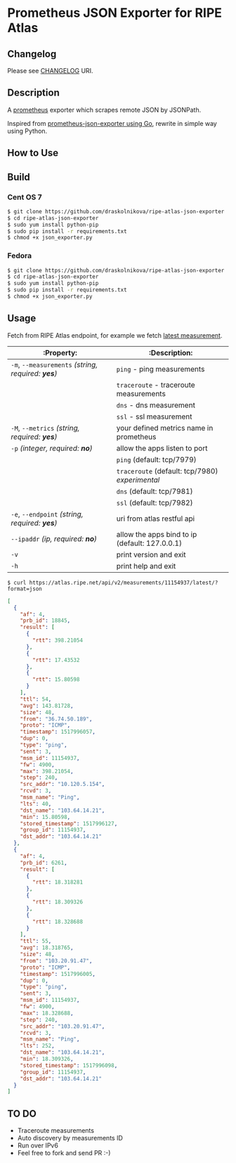 # Prometheus JSON Exporter for RIPE Atlas

## Changelog
Please see [CHANGELOG](CHANGELOG) URI.

## Description

A [prometheus](https://prometheus.io/) exporter which scrapes remote JSON by JSONPath.

Inspired from [prometheus-json-exporter using Go](https://github.com/kawamuray/prometheus-json-exporter), rewrite in simple way using Python.

## How to Use

## Build
### Cent OS 7
```bash
$ git clone https://github.com/draskolnikova/ripe-atlas-json-exporter
$ cd ripe-atlas-json-exporter
$ sudo yum install python-pip
$ sudo pip install -r requirements.txt
$ chmod +x json_exporter.py
```

### Fedora
```bash
$ git clone https://github.com/draskolnikova/ripe-atlas-json-exporter
$ cd ripe-atlas-json-exporter
$ sudo yum install python-pip
$ sudo pip install -r requirements.txt
$ chmod +x json_exporter.py
```

## Usage

Fetch from RIPE Atlas endpoint, for example we fetch [latest measurement](https://atlas.ripe.net/api/v2/measurements/11154937/latest/?format=json).

|:Property:                 |:Description:|
|---------------------------|----------------------------------------|
|`-m`, `--measurements` *(string, required: **yes**)* | `ping` - ping measurements             |
|                           | `traceroute` - traceroute measurements |
|                           | `dns` - dns measurement                |
|                           | `ssl` - ssl measurement                |
|`-M`, `--metrics` *(string, required: **yes**)* | your defined metrics name in prometheus | 
|`-p` *(integer, required: **no**)* | allow the apps listen to port  |
|                           | `ping` (default: tcp/7979)             |
|                           | `traceroute` (default: tcp/7980) *experimental*       |
|                           | `dns` (default: tcp/7981)              |
|                           | `ssl` (default: tcp/7982)              |
|`-e`, `--endpoint` *(string, required: **yes**)* | uri from atlas restful api     |
|`--ipaddr` *(ip, required: **no**)*| allow the apps bind to ip (default: 127.0.0.1) |
|`-v`                       | print version and exit                 |
|`-h`                       | print help and exit                    |

`$ curl https://atlas.ripe.net/api/v2/measurements/11154937/latest/?format=json`

```json
[
  {
    "af": 4,
    "prb_id": 18845,
    "result": [
      {
        "rtt": 398.21054
      },
      {
        "rtt": 17.43532
      },
      {
        "rtt": 15.80598
      }
    ],
    "ttl": 54,
    "avg": 143.81728,
    "size": 48,
    "from": "36.74.50.189",
    "proto": "ICMP",
    "timestamp": 1517996057,
    "dup": 0,
    "type": "ping",
    "sent": 3,
    "msm_id": 11154937,
    "fw": 4900,
    "max": 398.21054,
    "step": 240,
    "src_addr": "10.120.5.154",
    "rcvd": 3,
    "msm_name": "Ping",
    "lts": 40,
    "dst_name": "103.64.14.21",
    "min": 15.80598,
    "stored_timestamp": 1517996127,
    "group_id": 11154937,
    "dst_addr": "103.64.14.21"
  },
  {
    "af": 4,
    "prb_id": 6261,
    "result": [
      {
        "rtt": 18.318281
      },
      {
        "rtt": 18.309326
      },
      {
        "rtt": 18.328688
      }
    ],
    "ttl": 55,
    "avg": 18.318765,
    "size": 48,
    "from": "103.20.91.47",
    "proto": "ICMP",
    "timestamp": 1517996005,
    "dup": 0,
    "type": "ping",
    "sent": 3,
    "msm_id": 11154937,
    "fw": 4900,
    "max": 18.328688,
    "step": 240,
    "src_addr": "103.20.91.47",
    "rcvd": 3,
    "msm_name": "Ping",
    "lts": 252,
    "dst_name": "103.64.14.21",
    "min": 18.309326,
    "stored_timestamp": 1517996098,
    "group_id": 11154937,
    "dst_addr": "103.64.14.21"
  }
]
```

## TO DO
* Traceroute measurements
* Auto discovery by measurements ID
* Run over IPv6
* Feel free to fork and send PR :-)
